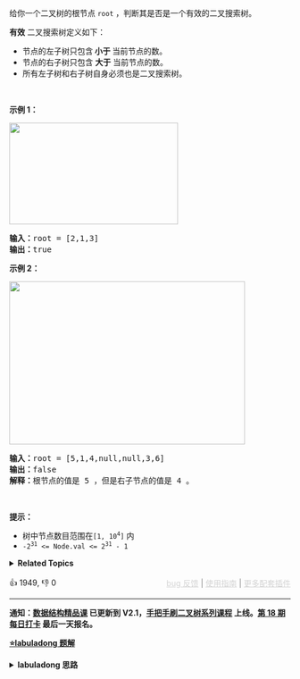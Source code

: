 <p>给你一个二叉树的根节点 <code>root</code> ，判断其是否是一个有效的二叉搜索树。</p>

<p><strong>有效</strong> 二叉搜索树定义如下：</p>

<ul> 
 <li>节点的左子树只包含<strong> 小于 </strong>当前节点的数。</li> 
 <li>节点的右子树只包含 <strong>大于</strong> 当前节点的数。</li> 
 <li>所有左子树和右子树自身必须也是二叉搜索树。</li> 
</ul>

<p>&nbsp;</p>

<p><strong>示例 1：</strong></p> 
<img alt="" src="https://assets.leetcode.com/uploads/2020/12/01/tree1.jpg" style="width: 302px; height: 182px;" /> 
<pre>
<strong>输入：</strong>root = [2,1,3]
<strong>输出：</strong>true
</pre>

<p><strong>示例 2：</strong></p> 
<img alt="" src="https://assets.leetcode.com/uploads/2020/12/01/tree2.jpg" style="width: 422px; height: 292px;" /> 
<pre>
<strong>输入：</strong>root = [5,1,4,null,null,3,6]
<strong>输出：</strong>false
<strong>解释：</strong>根节点的值是 5 ，但是右子节点的值是 4 。
</pre>

<p>&nbsp;</p>

<p><strong>提示：</strong></p>

<ul> 
 <li>树中节点数目范围在<code>[1, 10<sup>4</sup>]</code> 内</li> 
 <li><code>-2<sup>31</sup> &lt;= Node.val &lt;= 2<sup>31</sup> - 1</code></li> 
</ul>

<details><summary><strong>Related Topics</strong></summary>树 | 深度优先搜索 | 二叉搜索树 | 二叉树</details><br>

<div>👍 1949, 👎 0<span style='float: right;'><span style='color: gray;'><a href='https://github.com/labuladong/fucking-algorithm/discussions/939' target='_blank' style='color: lightgray;text-decoration: underline;'>bug 反馈</a> | <a href='https://labuladong.gitee.io/article/fname.html?fname=jb插件简介' target='_blank' style='color: lightgray;text-decoration: underline;'>使用指南</a> | <a href='https://labuladong.github.io/algo/images/others/%E5%85%A8%E5%AE%B6%E6%A1%B6.jpg' target='_blank' style='color: lightgray;text-decoration: underline;'>更多配套插件</a></span></span></div>

<div id="labuladong"><hr>

**通知：[数据结构精品课](https://aep.h5.xeknow.com/s/1XJHEO) 已更新到 V2.1，[手把手刷二叉树系列课程](https://aep.xet.tech/s/3YGcq3) 上线。[第 18 期每日打卡](https://aep.xet.tech/s/2PLO1n) 最后一天报名。**



<p><strong><a href="https://labuladong.github.io/article/slug.html?slug=validate-binary-search-tree" target="_blank">⭐️labuladong 题解</a></strong></p>
<details><summary><strong>labuladong 思路</strong></summary>

## 基本思路

PS：这道题在[《算法小抄》](https://item.jd.com/12759911.html) 的第 235 页。

初学者做这题很容易有误区：BST 不是左小右大么，那我只要检查 `root.val > root.left.val` 且 `root.val < root.right.val` 不就行了？

这样是不对的，因为 BST 左小右大的特性是指 `root.val` 要比左子树的所有节点都更大，要比右子树的所有节点都小，你只检查左右两个子节点当然是不够的。

正确解法是通过使用辅助函数，增加函数参数列表，在参数中携带额外信息，将这种约束传递给子树的所有节点，这也是二叉搜索树算法的一个小技巧吧。

**详细题解：[东哥带你刷二叉搜索树（基操篇）](https://labuladong.github.io/article/fname.html?fname=BST2)**

**标签：[二叉搜索树](https://mp.weixin.qq.com/mp/appmsgalbum?__biz=MzAxODQxMDM0Mw==&action=getalbum&album_id=2121995456690946054)，[数据结构](https://mp.weixin.qq.com/mp/appmsgalbum?__biz=MzAxODQxMDM0Mw==&action=getalbum&album_id=1318892385270808576)**

## 解法代码

<div class="tab-panel"><div class="tab-nav">
<button data-tab-item="cpp" class="tab-nav-button btn " data-tab-group="default" onclick="switchTab(this)">cpp🤖</button>

<button data-tab-item="python" class="tab-nav-button btn " data-tab-group="default" onclick="switchTab(this)">python🤖</button>

<button data-tab-item="java" class="tab-nav-button btn active" data-tab-group="default" onclick="switchTab(this)">java🟢</button>

<button data-tab-item="go" class="tab-nav-button btn " data-tab-group="default" onclick="switchTab(this)">go🤖</button>

<button data-tab-item="javascript" class="tab-nav-button btn " data-tab-group="default" onclick="switchTab(this)">javascript🤖</button>
</div><div class="tab-content">
<div data-tab-item="cpp" class="tab-item " data-tab-group="default"><div class="highlight">

```cpp
// 注意：cpp 代码由 chatGPT🤖 根据我的 java 代码翻译，旨在帮助不同背景的读者理解算法逻辑。
// 本代码已经通过力扣的测试用例，应该可直接成功提交。

class Solution {
public:
    bool isValidBST(TreeNode* root) {
        // 限定以root为根的子树节点必须满足max.val > root.val > min.val 
        return checkValidBST(root, nullptr, nullptr);
    }

    // 限定root节点符合min和max的限制
    bool checkValidBST(TreeNode* root, TreeNode* minNode, TreeNode* maxNode) {
        // base case
        if (root == nullptr) return true;
        // 若root.val不符合max和min的限制，说明不是合法BST
        if (minNode != nullptr && root->val <= minNode->val) return false;
        if (maxNode != nullptr && root->val >= maxNode->val) return false;
        // 限定左子树的最大值是root.val，右子树的最小值是root.val
        return checkValidBST(root->left, minNode, root)
            && checkValidBST(root->right, root, maxNode);
    }
};
```

</div></div>

<div data-tab-item="python" class="tab-item " data-tab-group="default"><div class="highlight">

```python
# 注意：python 代码由 chatGPT🤖 根据我的 java 代码翻译，旨在帮助不同背景的读者理解算法逻辑。
# 本代码已经通过力扣的测试用例，应该可直接成功提交。

class Solution:
    def isValidBST(self, root: TreeNode) -> bool:
        return self.helper(root, None, None)
    
    # 限定以 root 为根的子树节点必须满足 max.val > root.val > min.val
    def helper(self, root, min_node, max_node):
        # base case
        if not root:
            return True
        # 若 root.val 不符合 max 和 min 的限制，说明不是合法 BST
        if min_node and root.val <= min_node.val:
            return False
        if max_node and root.val >= max_node.val:
            return False
        # 限定左子树的最大值是 root.val，右子树的最小值是 root.val
        return self.helper(root.left, min_node, root) and self.helper(root.right, root, max_node)
```

</div></div>

<div data-tab-item="java" class="tab-item active" data-tab-group="default"><div class="highlight">

```java
class Solution {
    public boolean isValidBST(TreeNode root) {
        return isValidBST(root, null, null);
    }

    /* 限定以 root 为根的子树节点必须满足 max.val > root.val > min.val */
    boolean isValidBST(TreeNode root, TreeNode min, TreeNode max) {
        // base case
        if (root == null) return true;
        // 若 root.val 不符合 max 和 min 的限制，说明不是合法 BST
        if (min != null && root.val <= min.val) return false;
        if (max != null && root.val >= max.val) return false;
        // 限定左子树的最大值是 root.val，右子树的最小值是 root.val
        return isValidBST(root.left, min, root)
                && isValidBST(root.right, root, max);
    }
}
```

</div></div>

<div data-tab-item="go" class="tab-item " data-tab-group="default"><div class="highlight">

```go
// 注意：go 代码由 chatGPT🤖 根据我的 java 代码翻译，旨在帮助不同背景的读者理解算法逻辑。
// 本代码已经通过力扣的测试用例，应该可直接成功提交。

func isValidBST(root *TreeNode) bool {
    return isValid(root, nil, nil)
}

/* 限定以 root 为根的子树节点必须满足 max.val > root.val > min.val */
func isValid(root *TreeNode, min *TreeNode, max *TreeNode) bool {
    // base case
    if root == nil {
        return true
    }
    // 若 root.val 不符合 max 和 min 的限制，说明不是合法 BST
    if min != nil && root.Val <= min.Val {
        return false
    }
    if max != nil && root.Val >= max.Val {
        return false
    }
    // 限定左子树的最大值是 root.Val，右子树的最小值是 root.Val
    return isValid(root.Left, min, root) && isValid(root.Right, root, max)
}
```

</div></div>

<div data-tab-item="javascript" class="tab-item " data-tab-group="default"><div class="highlight">

```javascript
// 注意：javascript 代码由 chatGPT🤖 根据我的 java 代码翻译，旨在帮助不同背景的读者理解算法逻辑。
// 本代码已经通过力扣的测试用例，应该可直接成功提交。

/**
 * @param {TreeNode} root
 * @return {boolean}
 */
var isValidBST = function(root) {
    return helper(root, null, null);
};

/**
 * 限定以 root 为根的子树节点必须满足 max.val > root.val > min.val 
 * @param {TreeNode} root
 * @param {TreeNode} min
 * @param {TreeNode} max
 * @return {boolean}
 */
var helper = function(root, min, max) {
    // base case
    if (root == null) return true;
    // 若 root.val 不符合 max 和 min 的限制，说明不是合法 BST
    if (min != null && root.val <= min.val) return false;
    if (max != null && root.val >= max.val) return false;
    // 限定左子树的最大值是root.val，右子树的最小值是root.val
    return helper(root.left, min, root) && helper(root.right, root, max);
};
```

</div></div>
</div></div>

**类似题目**：
  - [255. 验证前序遍历序列二叉搜索树 🟠](/problems/verify-preorder-sequence-in-binary-search-tree)
  - [450. 删除二叉搜索树中的节点 🟠](/problems/delete-node-in-a-bst)
  - [700. 二叉搜索树中的搜索 🟢](/problems/search-in-a-binary-search-tree)
  - [701. 二叉搜索树中的插入操作 🟠](/problems/insert-into-a-binary-search-tree)

</details>
</div>







